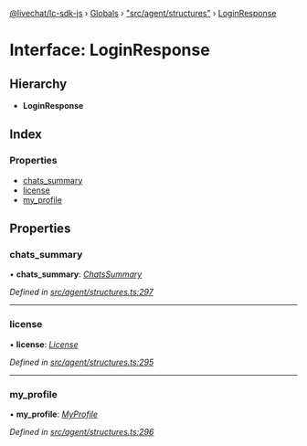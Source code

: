 [@livechat/lc-sdk-js](../README.md) › [Globals](../globals.md) › ["src/agent/structures"](../modules/_src_agent_structures_.md) › [LoginResponse](_src_agent_structures_.loginresponse.md)

# Interface: LoginResponse

## Hierarchy

* **LoginResponse**

## Index

### Properties

* [chats_summary](_src_agent_structures_.loginresponse.md#chats_summary)
* [license](_src_agent_structures_.loginresponse.md#license)
* [my_profile](_src_agent_structures_.loginresponse.md#my_profile)

## Properties

###  chats_summary

• **chats_summary**: *[ChatsSummary](_src_objects_index_.chatssummary.md)*

*Defined in [src/agent/structures.ts:297](https://github.com/livechat/lc-sdk-js/blob/21d7a55/src/agent/structures.ts#L297)*

___

###  license

• **license**: *[License](_src_agent_structures_.license.md)*

*Defined in [src/agent/structures.ts:295](https://github.com/livechat/lc-sdk-js/blob/21d7a55/src/agent/structures.ts#L295)*

___

###  my_profile

• **my_profile**: *[MyProfile](_src_objects_index_.myprofile.md)*

*Defined in [src/agent/structures.ts:296](https://github.com/livechat/lc-sdk-js/blob/21d7a55/src/agent/structures.ts#L296)*
